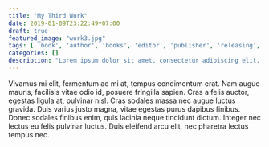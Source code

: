 ```yaml
---
title: "My Third Work"
date: 2019-01-09T23:22:49+07:00
draft: true
featured_image: "work3.jpg"
tags: [ 'book', 'author', 'books', 'editor', 'publisher', 'releasing', 'writer' ]
categories: []
description: "Lorem ipsum dolor sit amet, consectetur adipiscing elit. Praesent suscipit lectus quis lorem rutrum varius. "
---
```


Vivamus mi elit, fermentum ac mi at, tempus condimentum erat. Nam augue mauris, facilisis vitae odio id, posuere fringilla sapien. Cras a felis auctor, egestas ligula at, pulvinar nisl. Cras sodales massa nec augue luctus gravida. Duis varius justo magna, vitae egestas purus dapibus finibus. Donec sodales finibus enim, quis lacinia neque tincidunt dictum. Integer nec lectus eu felis pulvinar luctus. Duis eleifend arcu elit, nec pharetra lectus tempus nec.